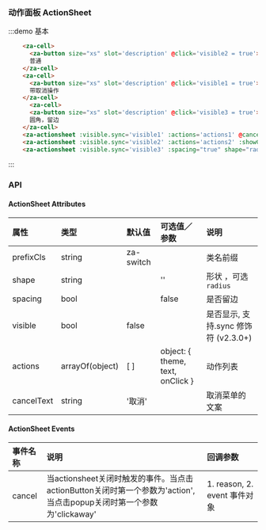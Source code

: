 <script>
export default {
  data() {
    return {
      visible1: false,
      visible2: false,
      visible3: false,
      actions1: [{
        text: '操作一',
        onClick: () => console.log('action 1'),
      },{
        text: '操作二',
        onClick: () => console.log('action 2'),
      },{
        theme: 'error',
        text: '操作三',
        onClick: () => console.log('action 3'),
      }],
      actions2: [{
        text: '操作一',
        onClick: () => console.log('action 1'),
      },{
        text: '操作二',
        onClick: () => console.log('action 2'),
      }],
    }
  },
  methods: {
    cancelCb(reason, event){
      console.log(reason, event)
    }
  },
};
</script>

### 动作面板 ActionSheet

:::demo 基本
```html
    <za-cell>
      <za-button size="xs" slot='description' @click='visible2 = true'>开启</za-button>
      普通
    </za-cell>
    <za-cell>
      <za-button size="xs" slot='description' @click='visible1 = true'>开启</za-button>
      带取消操作
    </za-cell>
      <za-cell>
      <za-button size="xs" slot='description' @click='visible3 = true'>开启</za-button>
      圆角，留边
    </za-cell>
    <za-actionsheet :visible.sync='visible1' :actions='actions1' @cancel='cancelCb'></za-actionsheet>
    <za-actionsheet :visible.sync='visible2' :actions='actions2' :showCancel='false' @cancel='cancelCb'></za-actionsheet>
    <za-actionsheet :visible.sync='visible3' :spacing="true" shape="radius" :actions='actions2' @cancel='cancelCb'></za-actionsheet>
```
:::


### API

#### ActionSheet Attributes

| 属性 | 类型 | 默认值 | 可选值／参数 | 说明 |
| :--- | :--- | :--- | :--- | :--- |
| prefixCls | string | za-switch | | 类名前缀 |
| shape | string | | '' | 形状 ，可选`radius`|
| spacing | bool | | false | 是否留边 |
| visible | bool | false | | 是否显示, 支持.sync 修饰符 (v2.3.0+) |
| actions | arrayOf(object) | [ ] | object: { theme, text, onClick } | 动作列表 |
| cancelText | string | '取消' |  | 取消菜单的文案 |

#### ActionSheet Events
| 事件名称 | 说明 | 回调参数 |
| :--- | :--- | :--- |
| cancel | 当actionsheet关闭时触发的事件。当点击actionButton关闭时第一个参数为'action',当点击popup关闭时第一个参数为'clickaway' | 1. reason, 2. event 事件对象 |